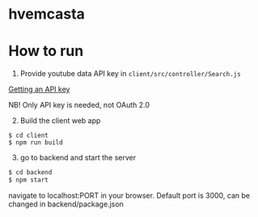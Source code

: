 # hvemcasta

# How to run

1. Provide youtube data API key in `client/src/controller/Search.js`

[Getting an API key](https://developers.google.com/youtube/registering_an_application)

NB! Only API key is needed, not OAuth 2.0

2. Build the client web app
```
$ cd client
$ npm run build
```
3. go to backend and start the server
```bash
$ cd backend
$ npm start
```

navigate to localhost:PORT in your browser.
Default port is 3000, can be changed in backend/package.json
